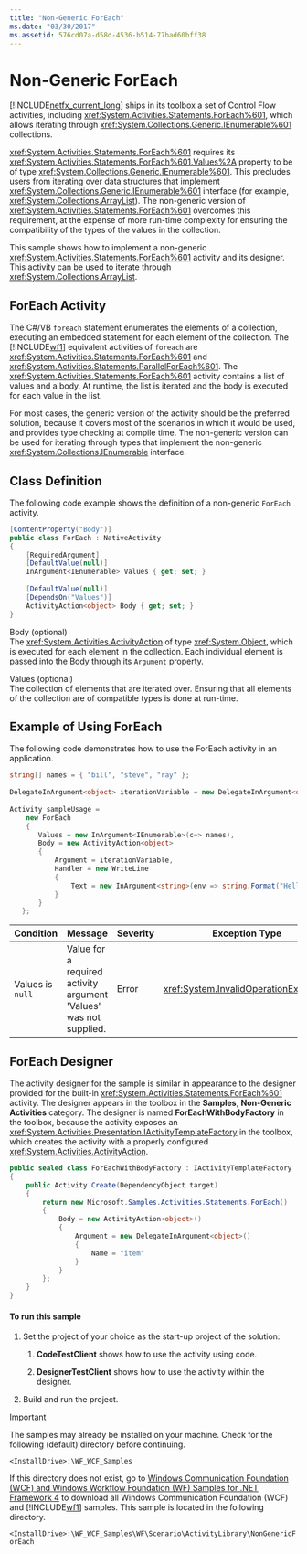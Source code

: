 ```yaml
---
title: "Non-Generic ForEach"
ms.date: "03/30/2017"
ms.assetid: 576cd07a-d58d-4536-b514-77bad60bff38
---
```

# Non-Generic ForEach
[!INCLUDE[netfx_current_long](../../../../includes/netfx-current-long-md.md)] ships in its toolbox a set of Control Flow activities, including <xref:System.Activities.Statements.ForEach%601>, which allows iterating through <xref:System.Collections.Generic.IEnumerable%601> collections.  
  
 <xref:System.Activities.Statements.ForEach%601> requires its <xref:System.Activities.Statements.ForEach%601.Values%2A> property to be of type <xref:System.Collections.Generic.IEnumerable%601>. This precludes users from iterating over data structures that implement <xref:System.Collections.Generic.IEnumerable%601> interface (for example, <xref:System.Collections.ArrayList>). The non-generic version of <xref:System.Activities.Statements.ForEach%601> overcomes this requirement, at the expense of more run-time complexity for ensuring the compatibility of the types of the values in the collection.  
  
 This sample shows how to implement a non-generic <xref:System.Activities.Statements.ForEach%601> activity and its designer. This activity can be used to iterate through <xref:System.Collections.ArrayList>.  
  
## ForEach Activity  
 The C#/VB `foreach` statement enumerates the elements of a collection, executing an embedded statement for each element of the collection. The [!INCLUDE[wf1](../../../../includes/wf1-md.md)] equivalent activities of `foreach` are <xref:System.Activities.Statements.ForEach%601> and <xref:System.Activities.Statements.ParallelForEach%601>. The <xref:System.Activities.Statements.ForEach%601> activity contains a list of values and a body. At runtime, the list is iterated and the body is executed for each value in the list.  
  
 For most cases, the generic version of the activity should be the preferred solution, because it covers most of the scenarios in which it would be used, and provides type checking at compile time. The non-generic version can be used for iterating through types that implement the non-generic <xref:System.Collections.IEnumerable> interface.  
  
## Class Definition  
 The following code example shows the definition of a non-generic `ForEach` activity.  
  
```csharp  
[ContentProperty("Body")]  
public class ForEach : NativeActivity  
{  
    [RequiredArgument]  
    [DefaultValue(null)]  
    InArgument<IEnumerable> Values { get; set; }  
  
    [DefaultValue(null)]  
    [DependsOn("Values")]  
    ActivityAction<object> Body { get; set; }   
}  
```  
  
 Body (optional)  
 The <xref:System.Activities.ActivityAction> of type <xref:System.Object>, which is executed for each element in the collection. Each individual element is passed into the Body through its `Argument` property.  
  
 Values (optional)  
 The collection of elements that are iterated over. Ensuring that all elements of the collection are of compatible types is done at run-time.  
  
## Example of Using ForEach  
 The following code demonstrates how to use the ForEach activity in an application.  
  
```csharp  
string[] names = { "bill", "steve", "ray" };  
  
DelegateInArgument<object> iterationVariable = new DelegateInArgument<object>() { Name = "iterationVariable" };  
  
Activity sampleUsage =  
    new ForEach  
    {  
       Values = new InArgument<IEnumerable>(c=> names),  
       Body = new ActivityAction<object>   
       {                          
           Argument = iterationVariable,  
           Handler = new WriteLine  
           {  
               Text = new InArgument<string>(env => string.Format("Hello {0}",                                                               iterationVariable.Get(env)))  
           }  
       }  
   };  
```  
  
|Condition|Message|Severity|Exception Type|  
|---------------|-------------|--------------|--------------------|  
|Values is `null`|Value for a required activity argument 'Values' was not supplied.|Error|<xref:System.InvalidOperationException>|  
  
## ForEach Designer  
 The activity designer for the sample is similar in appearance to the designer provided for the built-in <xref:System.Activities.Statements.ForEach%601> activity. The designer appears in the toolbox in the **Samples**, **Non-Generic Activities** category. The designer is named **ForEachWithBodyFactory** in the toolbox, because the activity exposes an <xref:System.Activities.Presentation.IActivityTemplateFactory> in the toolbox, which creates the activity with a properly configured <xref:System.Activities.ActivityAction>.  
  
```csharp  
public sealed class ForEachWithBodyFactory : IActivityTemplateFactory  
{  
    public Activity Create(DependencyObject target)  
    {  
        return new Microsoft.Samples.Activities.Statements.ForEach()  
        {  
            Body = new ActivityAction<object>()  
            {  
                Argument = new DelegateInArgument<object>()  
                {  
                    Name = "item"  
                }  
            }  
        };  
    }  
}  
```  
  
#### To run this sample  
  
1. Set the project of your choice as the start-up project of the solution:  
  
    1. **CodeTestClient** shows how to use the activity using code.  
  
    2. **DesignerTestClient** shows how to use the activity within the designer.  
  
2. Build and run the project.  
  
> [!IMPORTANT]
> The samples may already be installed on your machine. Check for the following (default) directory before continuing.  
>   
> `<InstallDrive>:\WF_WCF_Samples`  
>   
> If this directory does not exist, go to [Windows Communication Foundation (WCF) and Windows Workflow Foundation (WF) Samples for .NET Framework 4](https://go.microsoft.com/fwlink/?LinkId=150780) to download all Windows Communication Foundation (WCF) and [!INCLUDE[wf1](../../../../includes/wf1-md.md)] samples. This sample is located in the following directory.  
>   
> `<InstallDrive>:\WF_WCF_Samples\WF\Scenario\ActivityLibrary\NonGenericForEach`
